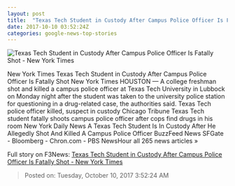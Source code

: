 ```yaml
---
layout: post
title:  "Texas Tech Student in Custody After Campus Police Officer Is Fatally Shot - New York Times"
date: 2017-10-10 03:52:24Z
categories: google-news-top-stories
---
```


![Texas Tech Student in Custody After Campus Police Officer Is Fatally Shot - New York Times](https://static01.nyt.com/images/2017/10/10/us/10texastech/10texastech-facebookJumbo.jpg)

New York Times Texas Tech Student in Custody After Campus Police Officer Is Fatally Shot New York Times HOUSTON — A college freshman shot and killed a campus police officer at Texas Tech University in Lubbock on Monday night after the student was taken to the university police station for questioning in a drug-related case, the authorities said. Texas Tech police officer killed, suspect in custody Chicago Tribune Texas Tech student fatally shoots campus police officer after cops find drugs in his room New York Daily News A Texas Tech Student Is In Custody After He Allegedly Shot And Killed A Campus Police Officer BuzzFeed News SFGate - Bloomberg - Chron.com - PBS NewsHour all 265 news articles »


Full story on F3News: [Texas Tech Student in Custody After Campus Police Officer Is Fatally Shot - New York Times](http://www.f3nws.com/n/MXaYvH)

> Posted on: Tuesday, October 10, 2017 3:52:24 AM
